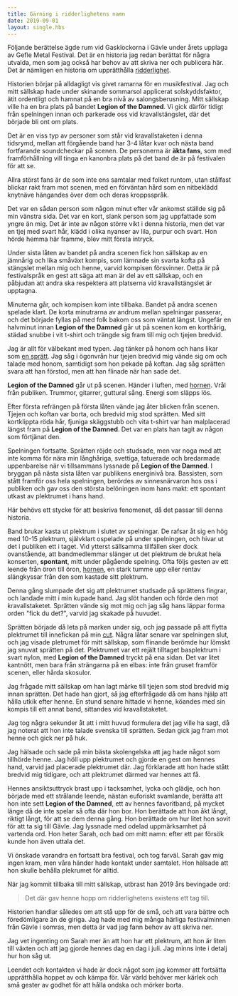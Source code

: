 ```yaml
---
title: Gärning i ridderlighetens namn
date: 2019-09-01
layout: single.hbs
---
```


Följande berättelse ägde rum vid Gasklockorna i Gävle under årets upplaga av Gefle Metal Festival. Det är en historia jag redan berättat för några utvalda, men som jag också har behov av att skriva ner och publicera här. Det är nämligen en historia om upprätthålla [ridderlighet][1].

Historien börjar på alldagligt vis givet ramarna för en musikfestival. Jag och mitt sällskap hade under skinande sommarsol applicerat solskyddsfaktor, ätit ordentligt och hamnat på en bra nivå av salongsberusning. Mitt sällskap ville ha en bra plats på bandet **Legion of the Damned**. Vi gick därför tidigt från spelningen innan och parkerade oss vid kravallstängslet, där det började bli ont om plats.

Det är en viss typ av personer som står vid kravallstaketen i denna tidsrymd, mellan att förgående band har 3-4 låtar kvar och nästa band fortfarande soundcheckar på scenen. De personerna är **äkta fans**, som med framförhållning vill tinga en kanonbra plats på det band de är på festivalen för att se.

Allra störst fans är de som inte ens samtalar med folket runtom, utan stålfast blickar rakt fram mot scenen, med en förväntan hård som en nitbeklädd knytnäve hängandes över dem och deras kroppsspråk.

Det var en sådan person som någon minut efter vår ankomst ställde sig på min vänstra sida. Det var en kort, slank person som jag uppfattade som yngre än mig. Det är inte av någon större vikt i denna historia, men det var en tjej med svart hår, klädd i olika nyanser av lila, purpur och svart. Hon hörde hemma här framme, blev mitt första intryck.

Under sista låten av bandet på andra scenen fick hon sällskap av en jämnårig och lika småväxt kompis, som lämnade sin svarta kofta på stängslet mellan mig och henne, varvid kompisen försvinner. Detta är på festivalspråk en gest att säga att man är del av ett sällskap, och en påbjudan att andra ska respektera att platserna vid kravallstängslet är upptagna.

Minuterna går, och kompisen kom inte tillbaka. Bandet på andra scenen spelade klart. De korta minutrarna av andrum mellan spelningar passerar, och det började fyllas på med folk bakom oss som väntat längst. Ungefär en halvminut innan **Legion of the Damned** går ut på scenen kom en korthårig, städad snubbe i vit t-shirt och trängde sig fram till mig och tjejen bredvid.

Jag är allt för välbekant med typen. Jag tänker på honom och hans likar som [en sprätt][2]. Jag såg i ögonvrån hur tjejen bredvid mig vände sig om och talade med honom, samtidigt som hon pekade på koftan. Jag såg sprätten svara att han förstod, men att han flinade när han sade det.

**Legion of the Damned** går ut på scenen. Händer i luften, med [hornen][3]. Vrål från publiken. Trummor, gitarrer, guttural sång. Energi som släpps lös.

Efter första refrängen på första låten vände jag åter blicken från scenen. Tjejen och koftan var borta, och bredvid mig stod sprätten. Med sitt kortklippta röda hår, fjuniga skäggstubb och vita t-shirt var han malplacerad längst fram på **Legion of the Damned**. Det var en plats han tagit av någon som förtjänat den.

Spelningen fortsatte. Sprätten röjde och studsade, men var noga med att inte komma för nära min långhåriga, svettiga, tatuerade och bredarmade uppenbarelse när vi tillsammans lyssnade på **Legion of the Damned**. I bryggan på nästa sista låten var publikens energinivå bra. Bassisten, som stått framför oss hela spelningen, berördes av sinnesnärvaron hos oss i publiken och gav oss den största belöningen inom hans makt: ett spontant utkast av plektrumet i hans hand.

Här behövs ett stycke för att beskriva fenomenet, då det passar till denna historia.

Band brukar kasta ut plektrum i slutet av spelningar. De rafsar åt sig en hög med 10-15 plektrum, självklart ospelade på under spelningen, och hivar ut det i publiken ett i taget. Vid ytterst sällsamma tillfällen sker dock ovanstående, att bandmedlemmar slänger ut det plektrum de brukat hela konserten, **spontant**, mitt under pågående spelning. Ofta följs gesten av ett leende från öron till öron, [hornen][3], en stark tumme upp eller rentav slängkyssar från den som kastade sitt plektrum.

Denna gång slumpade det sig att plektrumet studsade på sprättens fingrar, och landade mitt i min kupade hand. Jag slöt handen och förde den mot kravallstaketet. Sprätten vände sig mot mig och jag såg hans läppar forma orden "fick du det?", varvid jag skakade på huvudet.

Sprätten började då leta på marken under sig, och jag passade på att flytta plektrumet till innefickan på min [cut][4]. Några låtar senare var spelningen slut, och jag visade pletrumet för mitt sällskap, som flinande berömde hur lömskt jag snuvat sprätten på det. Plektrumet var ett rejält tilltaget basplektrum i svart nylon, med **Legion of the Damned** tryckt på ena sidan. Det var litet kantnött, men bara från strängarna på en elbas: inte från gruset framför scenen, eller hårda skosulor.

Jag frågade mitt sällskap om han lagt märke till tjejen som stod bredvid mig innan sprätten. Det hade han gjort, så jag efterfrågade då om hans hjälp att hålla utkik efter henne. En stund senare hittade vi henne, köandes med sin kompis till ett annat band, sittandes vid kravallstaketet.

Jag tog några sekunder åt att i mitt huvud formulera det jag ville ha sagt, då jag noterat att hon inte talade svenska till sprätten. Sedan gick jag fram mot henne och gick ner på huk.

Jag hälsade och sade på min bästa skolengelska att jag hade något som tillhörde henne. Jag höll upp plektrumet och gjorde en gest om hennes hand, varvid jad placerade plektrumet där. Jag förklarade att hon hade stått bredvid mig tidigare, och att plektrumet därmed var hennes att få.

Hennes ansiktsuttryck brast upp i tacksamhet, lycka och glädje, och hon började med ett strålande leende, nästan euforiskt svamlande, berätta att hon inte sett **Legion of the Damned**, ett av hennes favoritband, på mycket länge då de inte spelar så ofta där hon bor. Hon berättade att hon åkt långt, riktigt långt, för att se dem denna gång. Hon berättade om hur litet hon sovit för att ta sig till Gävle. Jag lyssnade med odelad uppmärksamhet på vartenda ord. Hon heter Sarah, och bad om mitt namn: efter ett par försök kunde hon även uttala det.

Vi önskade varandra en fortsatt bra festival, och tog farväl. Sarah gav mig ingen kram, men våra händer hade kontakt under samtalet. Hon hälsade att hon skulle behålla plekrumet för alltid.

När jag kommit tillbaka till mitt sällskap, utbrast han 2019 års bevingade ord:

> Det där gav henne hopp om ridderlighetens existens ett tag till.

Historien handlar således om att stå upp för de små, och att vara bättre och föredömligare än de giriga. Jag hade med mig många härliga festivalminnen från Gävle i somras, men detta är vad jag fann behov av att skriva ner.

Jag vet ingenting om Sarah mer än att hon har ett plektrum, att hon är liten till växten och att jag gjorde hennes dag en dag i juli. Jag minns inte i detalj hur hon såg ut.

Leendet och kontakten vi hade är dock något som jag kommer att fortsätta upprätthålla hoppet av och kämpa för. Vår värld behöver mer kärlek och små gester av godhet för att hålla ondska och mörker borta.

[1]: https://en.wikipedia.org/wiki/Chivalry
[2]: https://sv.wiktionary.org/wiki/spr%C3%A4tt
[3]: https://en.wikipedia.org/wiki/Sign_of_the_horns
[4]: https://en.wikipedia.org/wiki/Cut-off
